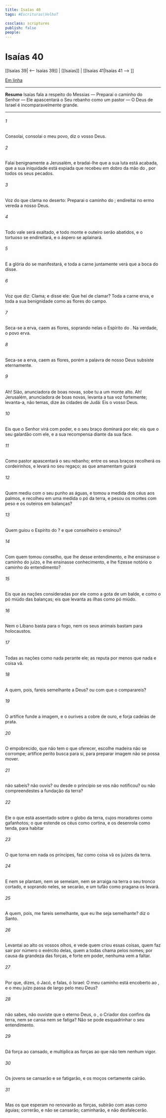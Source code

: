 ```yaml
---
title: Isaías 40
tags: #Escrituras\VelhoT

cssclass: scriptures
publish: false
people:
---
```


# Isaías 40
[[Isaías 39| <-- Isaías 39]] | [[Isaías]] | [[Isaías 41|Isaías 41 --> ]]

[Em linha](https://churchofjesuschrist.org/study/scriptures/ot/isa/40?lang=por)

---
__Resumo__
Isaías fala a respeito do Messias — Preparai o caminho do Senhor — Ele apascentará o Seu rebanho como um pastor — O Deus de Israel é incomparavelmente grande.

---
###### 1 
Consolai, consolai o meu povo, diz o vosso Deus.

###### 2 
Falai benignamente a Jerusalém, e bradai-lhe que  a sua luta está acabada, que  a sua iniquidade está expiada  que  recebeu em dobro da mão do , por todos os seus pecados.

###### 3 
Voz do que clama no deserto: Preparai o caminho do ; endireitai no ermo vereda a nosso Deus.

###### 4 
Todo vale será exaltado, e todo monte e  outeiro serão abatidos, e o tortuoso se endireitará, e o áspero se aplainará.

###### 5 
E a glória do  se manifestará, e toda a carne juntamente verá que a boca do   disse.

###### 6 
Voz que diz: Clama; e disse ele: Que hei de clamar? Toda a carne  erva, e toda a sua benignidade como as flores do campo.

###### 7 
Seca-se a erva,  caem as flores, soprando nelas o Espírito do . Na verdade, o povo  erva.

###### 8 
Seca-se a erva,  caem as flores, porém a palavra de nosso Deus subsiste eternamente.

###### 9 
Ah! Sião, anunciadora de boas novas, sobe tu a um monte alto. Ah! Jerusalém, anunciadora de boas novas, levanta a tua voz fortemente; levanta-a, não temas,  dize às cidades de Judá: Eis o vosso Deus.

###### 10 
Eis que o Senhor  virá com poder, e o seu braço dominará por ele; eis que o seu galardão  com ele, e a sua recompensa diante da sua face.

###### 11 
Como pastor apascentará o seu rebanho; entre os seus braços recolherá os cordeirinhos, e  levará no seu regaço; as que amamentam guiará 

###### 12 
Quem mediu com o seu punho as águas, e tomou a medida dos céus aos palmos, e recolheu em uma medida o pó da terra, e pesou os montes com peso e os outeiros em balanças?

###### 13 
Quem guiou o Espírito do ? e que conselheiro o ensinou?

###### 14 
Com quem tomou conselho, que lhe desse entendimento, e lhe ensinasse o caminho do juízo, e lhe ensinasse conhecimento, e lhe fizesse notório o caminho do entendimento?

###### 15 
Eis que as nações  consideradas por ele como a gota de um balde, e como o pó miúdo das balanças; eis que levanta as ilhas como pó miúdo.

###### 16 
Nem  o Líbano basta para o fogo, nem os seus animais bastam para holocaustos.

###### 17 
Todas as nações  como nada perante ele;  as reputa por menos que nada e  coisa vã.

###### 18 
A quem, pois, fareis semelhante a Deus? ou com que o comparareis?

###### 19 
O artífice funde a imagem, e o ourives a cobre de ouro, e  forja cadeias de prata.

###### 20 
O empobrecido, que  não tem o que oferecer, escolhe madeira  não se corrompe; artífice perito busca para si, para preparar  imagem  não se possa mover.

###### 21 
 não sabeis?  não ouvis? ou desde o princípio se vos não notificou? ou não compreendestes a fundação da terra?

###### 22 
Ele  o que está assentado sobre o globo da terra, cujos moradores  como gafanhotos;  o que estende os céus como cortina, e os desenrola como tenda, para habitar 

###### 23 
O que torna em nada os príncipes,  faz como coisa vã os juízes da terra.

###### 24 
E nem se plantam, nem se semeiam, nem se arraiga na terra o seu tronco cortado, e soprando neles, se secarão, e um tufão como pragana os levará.

###### 25 
A quem, pois, me fareis semelhante, que eu lhe seja semelhante? diz o Santo.

###### 26 
Levantai ao alto os vossos olhos, e vede quem criou essas coisas, quem faz sair por número o exército delas, quem a todas chama pelos  nomes; por causa da grandeza das  forças, e  forte em poder, nenhuma  vem a faltar.

###### 27 
Por que,  dizes, ó Jacó, e  falas, ó Israel: O meu caminho está encoberto ao , e o meu juízo passa de largo pelo meu Deus?

###### 28 
 não sabes,  não ouviste que o eterno Deus, o , o Criador dos confins da terra, nem se cansa nem se fatiga? Não se pode esquadrinhar o seu entendimento.

###### 29 
Dá força ao cansado, e multiplica as forças ao que não tem nenhum vigor.

###### 30 
Os jovens se cansarão e se fatigarão, e os moços certamente cairão.

###### 31 
Mas os que esperam no  renovarão as forças, subirão com asas como águias; correrão, e não se cansarão; caminharão, e não desfalecerão.

